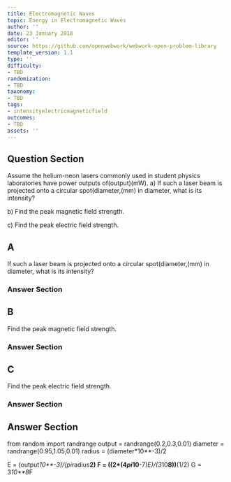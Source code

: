 ```yaml
---
title: Electromagnetic Waves
topic: Energy in Electromagnetic Waves
author: ''
date: 23 January 2018
editor: ''
source: https://github.com/openwebwork/webwork-open-problem-library
template_version: 1.1
type: ''
difficulty:
- TBD
randomization:
- TBD
taxonomy:
- TBD
tags:
- intensityelectricmagneticfield
outcomes:
- TBD
assets: ''
---
```


## Question Section 

Assume the helium-neon lasers commonly used in student physics laboratories have power outputs of(output)(mW).
a) If such a laser beam is projected onto a circular spot(diameter,(mm) in diameter, what is its intensity?
 
b) Find the peak magnetic field strength.
 
c) Find the peak electric field strength.

## A
If such a laser beam is projected onto a circular spot(diameter,(mm) in diameter, what is its intensity?
### Answer Section
## B
Find the peak magnetic field strength.
### Answer Section
## C
Find the peak electric field strength.
### Answer Section


## Answer Section

from random import randrange
output = randrange(0.2,0.3,0.01)
diameter = randrange(0.95,1.05,0.01)
radius = (diameter*10**-3)/2

E = (output*10**-3)/(pi*radius**2)
F = ((2*(4*pi*10**-7)*E)/(3*10**8))**(1/2)
G = 3*10**8*F